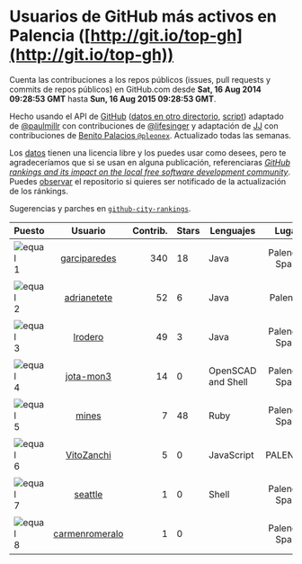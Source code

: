 
# Usuarios de GitHub más activos en Palencia ([http://git.io/top-gh](http://git.io/top-gh))



  Cuenta las contribuciones a los repos públicos (issues, pull requests y commits de repos públicos) en GitHub.com desde  **Sat, 16 Aug 2014 09:28:53 GMT** hasta **Sun, 16 Aug 2015 09:28:53 GMT**.

  Hecho usando el API de [GitHub](http://github.com) ([datos en otro directorio](https://github.com/JJ/top-github-users-data/tree/master/data), [script](https://github.com/JJ/top-github-users)) adaptado de [@paulmillr](https://github.com/paulmillr) con contribuciones de [@lifesinger](https://github.com/lifesinger) y adaptación de [JJ](http://jj.github.io) con contribuciones de [Benito Palacios `@pleonex`](http://github.com/pleonex). Actualizado todas las semanas.

  Los [datos](https://github.com/JJ/top-github-users-data/tree/master/data) tienen una licencia libre y los puedes usar como desees, pero te agradeceríamos que si se usan en alguna publicación, referenciaras [*GitHub rankings and its impact on the local free software development community*](https://thewinnower.com/papers/github-rankings-and-its-impact-on-the-local-free-software-development-community). Puedes [observar](https://github.com/JJ/top-github-users-data/subscription) el repositorio si quieres ser notificado de la actualización de los ránkings.

  Sugerencias y parches en [`github-city-rankings`](http://github.com/JJ/github-city-rankings).


| Puesto   |  Usuario  |Contrib.| Stars | Lenguajes   |      Lugar      |  Avatar  |
|----------|:---------:|-------:|-------|-------------|:---------------:|----------|
|![equal](https://raw.githubusercontent.com/JJ/github-city-rankings/master/img/equal.gif) 1 | [garciparedes](https://github.com/garciparedes) | 340 | 18 | Java | Palencia, Spain | <img src='https://avatars1.githubusercontent.com/u/5640366?v=3&s=64' width="64" title='Sergio García'> |
|![equal](https://raw.githubusercontent.com/JJ/github-city-rankings/master/img/equal.gif) 2 | [adrianetete](https://github.com/adrianetete) | 52 | 6 | Java | Palencia | <img src='https://avatars1.githubusercontent.com/u/6943237?v=3&s=64' width="64" title='Adrian Calvo'> |
|![equal](https://raw.githubusercontent.com/JJ/github-city-rankings/master/img/equal.gif) 3 | [lrodero](https://github.com/lrodero) | 49 | 3 | Java | Palencia, Spain | <img src='https://avatars3.githubusercontent.com/u/4410434?v=3&s=64' width="64" title='Luis Rodero-Merino'> |
|![equal](https://raw.githubusercontent.com/JJ/github-city-rankings/master/img/equal.gif) 4 | [jota-mon3](https://github.com/jota-mon3) | 14 | 0 | OpenSCAD and Shell | Palencia, Spain | <img src='https://avatars3.githubusercontent.com/u/10927068?v=3&s=64' width="64" title='José Montes Moreno'> |
|![equal](https://raw.githubusercontent.com/JJ/github-city-rankings/master/img/equal.gif) 5 | [mines](https://github.com/mines) | 7 | 48 | Ruby | Palencia, Spain | <img src='https://avatars1.githubusercontent.com/u/655278?v=3&s=64' width="64" title='Borja'> |
|![equal](https://raw.githubusercontent.com/JJ/github-city-rankings/master/img/equal.gif) 6 | [VitoZanchi](https://github.com/VitoZanchi) | 5 | 0 | JavaScript | PALENCIA | <img src='https://avatars1.githubusercontent.com/u/12576130?v=3&s=64' width="64" title='Vito'> |
|![equal](https://raw.githubusercontent.com/JJ/github-city-rankings/master/img/equal.gif) 7 | [seattle](https://github.com/seattle) | 1 | 0 | Shell | Palencia, Spain | <img src='https://avatars2.githubusercontent.com/u/617700?v=3&s=64' width="64" title='Tomas J. Sahagun'> |
|![equal](https://raw.githubusercontent.com/JJ/github-city-rankings/master/img/equal.gif) 8 | [carmenromeralo](https://github.com/carmenromeralo) | 1 | 0 |  | Palencia, Spain | <img src='https://avatars0.githubusercontent.com/u/12236018?v=3&s=64' width="64" title='Carmen Romeralo'> |
